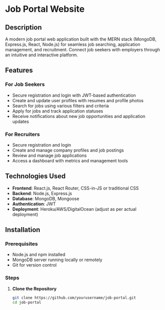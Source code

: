 # Job Portal Website

## Description

A modern job portal web application built with the MERN stack (MongoDB, Express.js, React, Node.js) for seamless job searching, application management, and recruitment. Connect job seekers with employers through an intuitive and interactive platform.

## Features

### For Job Seekers

- Secure registration and login with JWT-based authentication
- Create and update user profiles with resumes and profile photos
- Search for jobs using various filters and criteria
- Apply for jobs and track application statuses
- Receive notifications about new job opportunities and application updates

### For Recruiters

- Secure registration and login
- Create and manage company profiles and job postings
- Review and manage job applications
- Access a dashboard with metrics and management tools

## Technologies Used

- **Frontend**: React.js, React Router, CSS-in-JS or traditional CSS
- **Backend**: Node.js, Express.js
- **Database**: MongoDB, Mongoose
- **Authentication**: JWT
- **Deployment**: Heroku/AWS/DigitalOcean (adjust as per actual deployment)

## Installation

### Prerequisites

- Node.js and npm installed
- MongoDB server running locally or remotely
- Git for version control

### Steps

1. **Clone the Repository**

   ```bash
   git clone https://github.com/yourusername/job-portal.git
   cd job-portal
   ```
